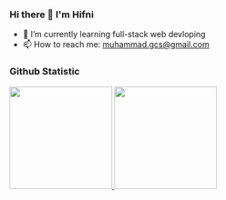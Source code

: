 ### Hi there 👋 I'm Hifni

<!--
**muhifni/muhifni** is a ✨ _special_ ✨ repository because its `README.md` (this file) appears on your GitHub profile.

Here are some ideas to get you started:

- 🔭 I’m currently working on ...

- 👯 I’m looking to collaborate on ...
- 🤔 I’m looking for help with ...
- 💬 Ask me about ...

- 😄 Pronouns: ...
- ⚡ Fun fact: ...
-->
- 🌱 I’m currently learning full-stack web devloping
- 📫 How to reach me: [muhammad.gcs@gmail.com](mailto:muhammad.gcs@gmail.com)

### Github Statistic
<p align="left">
<a href="https://github.com/muhifni">
  <img height="180em" src="https://github-readme-stats-eight-theta.vercel.app/api?username=muhifni&show_icons=true&theme=algolia&include_all_commits=true&count_private=true"/>
  <img height="180em" src="https://github-readme-stats-eight-theta.vercel.app/api/top-langs/?username=muhifni&layout=compact&langs_count=8&theme=algolia"/>
</a>
</p>
